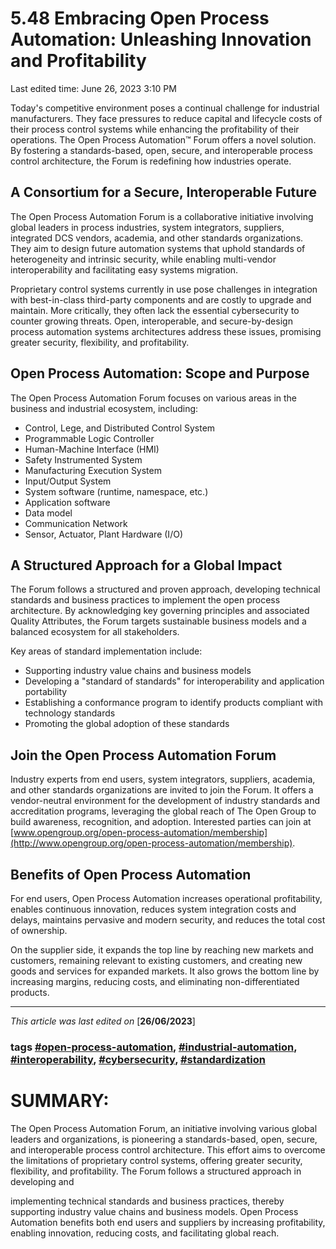 # 5.48 Embracing Open Process Automation: Unleashing Innovation and Profitability

Last edited time: June 26, 2023 3:10 PM

Today's competitive environment poses a continual challenge for industrial manufacturers. They face pressures to reduce capital and lifecycle costs of their process control systems while enhancing the profitability of their operations. The Open Process Automation™ Forum offers a novel solution. By fostering a standards-based, open, secure, and interoperable process control architecture, the Forum is redefining how industries operate.

## A Consortium for a Secure, Interoperable Future

The Open Process Automation Forum is a collaborative initiative involving global leaders in process industries, system integrators, suppliers, integrated DCS vendors, academia, and other standards organizations. They aim to design future automation systems that uphold standards of heterogeneity and intrinsic security, while enabling multi-vendor interoperability and facilitating easy systems migration.

Proprietary control systems currently in use pose challenges in integration with best-in-class third-party components and are costly to upgrade and maintain. More critically, they often lack the essential cybersecurity to counter growing threats. Open, interoperable, and secure-by-design process automation systems architectures address these issues, promising greater security, flexibility, and profitability.

## Open Process Automation: Scope and Purpose

The Open Process Automation Forum focuses on various areas in the business and industrial ecosystem, including:

- Control, Lege, and Distributed Control System
- Programmable Logic Controller
- Human-Machine Interface (HMI)
- Safety Instrumented System
- Manufacturing Execution System
- Input/Output System
- System software (runtime, namespace, etc.)
- Application software
- Data model
- Communication Network
- Sensor, Actuator, Plant Hardware (I/O)

## A Structured Approach for a Global Impact

The Forum follows a structured and proven approach, developing technical standards and business practices to implement the open process architecture. By acknowledging key governing principles and associated Quality Attributes, the Forum targets sustainable business models and a balanced ecosystem for all stakeholders.

Key areas of standard implementation include:

- Supporting industry value chains and business models
- Developing a "standard of standards" for interoperability and application portability
- Establishing a conformance program to identify products compliant with technology standards
- Promoting the global adoption of these standards

## Join the Open Process Automation Forum

Industry experts from end users, system integrators, suppliers, academia, and other standards organizations are invited to join the Forum. It offers a vendor-neutral environment for the development of industry standards and accreditation programs, leveraging the global reach of The Open Group to build awareness, recognition, and adoption. Interested parties can join at [www.opengroup.org/open-process-automation/membership](http://www.opengroup.org/open-process-automation/membership).

## Benefits of Open Process Automation

For end users, Open Process Automation increases operational profitability, enables continuous innovation, reduces system integration costs and delays, maintains pervasive and modern security, and reduces the total cost of ownership.

On the supplier side, it expands the top line by reaching new markets and customers, remaining relevant to existing customers, and creating new goods and services for expanded markets. It also grows the bottom line by increasing margins, reducing costs, and eliminating non-differentiated products.

---

*This article was last edited on* [**26/06/2023**]

### tags [#open-process-automation](notion://www.notion.so/adti-wiki/Opaf-Brochure-Final-65d16cbc7c3b4066b1be699c7d8bee7c#), [#industrial-automation](notion://www.notion.so/adti-wiki/Opaf-Brochure-Final-65d16cbc7c3b4066b1be699c7d8bee7c#), [#interoperability](notion://www.notion.so/adti-wiki/Opaf-Brochure-Final-65d16cbc7c3b4066b1be699c7d8bee7c#), [#cybersecurity](notion://www.notion.so/adti-wiki/Opaf-Brochure-Final-65d16cbc7c3b4066b1be699c7d8bee7c#), [#standardization](notion://www.notion.so/adti-wiki/Opaf-Brochure-Final-65d16cbc7c3b4066b1be699c7d8bee7c#)

# SUMMARY:

The Open Process Automation Forum, an initiative involving various global leaders and organizations, is pioneering a standards-based, open, secure, and interoperable process control architecture. This effort aims to overcome the limitations of proprietary control systems, offering greater security, flexibility, and profitability. The Forum follows a structured approach in developing and

implementing technical standards and business practices, thereby supporting industry value chains and business models. Open Process Automation benefits both end users and suppliers by increasing profitability, enabling innovation, reducing costs, and facilitating global reach.